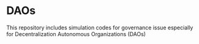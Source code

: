 # DAOs

This repository includes simulation codes for governance issue especially for Decentralization Autonomous Organizations (DAOs)
